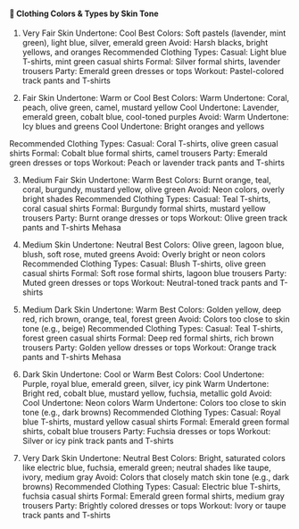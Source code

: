 #### 🎨 Clothing Colors & Types by Skin Tone
1. Very Fair Skin
Undertone: Cool
Best Colors: 
    Soft pastels (lavender, mint green), light blue, silver, emerald green
Avoid: 
    Harsh blacks, bright yellows, and oranges
Recommended Clothing Types:
    Casual: Light blue T-shirts, mint green casual shirts
    Formal: Silver formal shirts, lavender trousers
    Party: Emerald green dresses or tops
    Workout: Pastel-colored track pants and T-shirts


2. Fair Skin
Undertone: Warm or Cool
Best Colors:
    Warm Undertone: Coral, peach, olive green, camel, mustard yellow
    Cool Undertone: Lavender, emerald green, cobalt blue, cool-toned purples
Avoid:
    Warm Undertone: Icy blues and greens
    Cool Undertone: Bright oranges and yellows

Recommended Clothing Types:
    Casual: Coral T-shirts, olive green casual shirts
    Formal: Cobalt blue formal shirts, camel trousers
    Party: Emerald green dresses or tops
    Workout: Peach or lavender track pants and T-shirts


3. Medium Fair Skin
Undertone: Warm
Best Colors: Burnt orange, teal, coral, burgundy, mustard yellow, olive green
Avoid: Neon colors, overly bright shades
Recommended Clothing Types:
    Casual: Teal T-shirts, coral casual shirts
    Formal: Burgundy formal shirts, mustard yellow trousers
    Party: Burnt orange dresses or tops
    Workout: Olive green track pants and T-shirts
    Mehasa

4. Medium Skin
Undertone: Neutral
Best Colors: Olive green, lagoon blue, blush, soft rose, muted greens
Avoid: Overly bright or neon colors
Recommended Clothing Types:
    Casual: Blush T-shirts, olive green casual shirts
    Formal: Soft rose formal shirts, lagoon blue trousers
    Party: Muted green dresses or tops
    Workout: Neutral-toned track pants and T-shirts


5. Medium Dark Skin
Undertone: Warm
Best Colors: Golden yellow, deep red, rich brown, orange, teal, forest green
Avoid: Colors too close to skin tone (e.g., beige)
Recommended Clothing Types:
    Casual: Teal T-shirts, forest green casual shirts
    Formal: Deep red formal shirts, rich brown trousers
    Party: Golden yellow dresses or tops
    Workout: Orange track pants and T-shirts
    Mehasa

6. Dark Skin
Undertone: Cool or Warm
Best Colors:
    Cool Undertone: Purple, royal blue, emerald green, silver, icy pink
    Warm Undertone: Bright red, cobalt blue, mustard yellow, fuchsia, metallic gold
Avoid:
    Cool Undertone: Neon colors
    Warm Undertone: Colors too close to skin tone (e.g., dark browns)
Recommended Clothing Types:
    Casual: Royal blue T-shirts, mustard yellow casual shirts
    Formal: Emerald green formal shirts, cobalt blue trousers
    Party: Fuchsia dresses or tops
    Workout: Silver or icy pink track pants and T-shirts


7. Very Dark Skin
Undertone: Neutral
Best Colors: Bright, saturated colors like electric blue, fuchsia, emerald green; neutral shades like taupe, ivory, medium gray
Avoid: Colors that closely match skin tone (e.g., dark browns)
Recommended Clothing Types:
    Casual: Electric blue T-shirts, fuchsia casual shirts
    Formal: Emerald green formal shirts, medium gray trousers
    Party: Brightly colored dresses or tops
    Workout: Ivory or taupe track pants and T-shirts